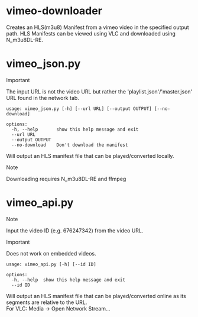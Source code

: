 # vimeo-downloader
Creates an HLS(m3u8) Manifest from a vimeo video in the specified output path. HLS Manifests can be viewed using VLC and downloaded using N_m3u8DL-RE.

# vimeo_json.py
> [!IMPORTANT]  
> The input URL is not the video URL but rather the 'playlist.json'/'master.json' URL found in the network tab.

```
usage: vimeo_json.py [-h] [--url URL] [--output OUTPUT] [--no-download]

options:
  -h, --help       show this help message and exit
  --url URL
  --output OUTPUT
  --no-download    Don't download the manifest
```
Will output an HLS manifest file that can be played/converted locally.
> [!NOTE]  
> Downloading requires N_m3u8DL-RE and ffmpeg

# vimeo_api.py
> [!NOTE]  
> Input the video ID (e.g. 676247342) from the video URL.

> [!IMPORTANT]  
> Does not work on embedded videos.

```
usage: vimeo_api.py [-h] [--id ID]

options:
  -h, --help  show this help message and exit
  --id ID
```
Will output an HLS manifest file that can be played/converted online as its segments are relative to the URL.\
For VLC: Media -> Open Network Stream... 
